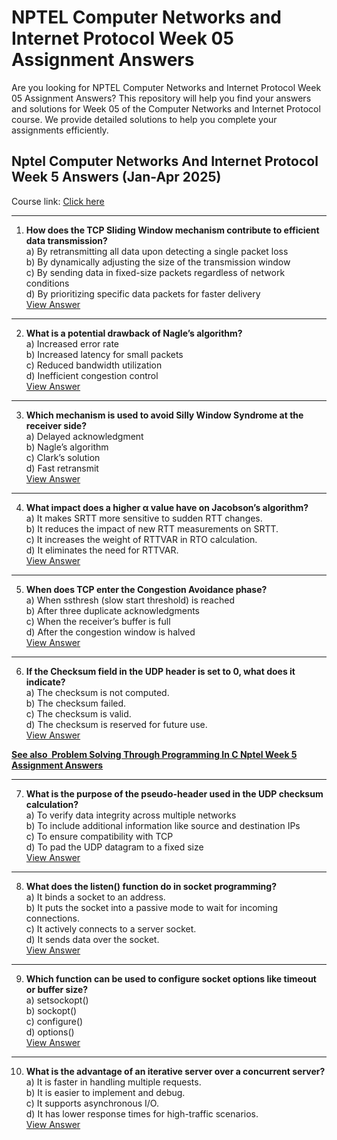 # NPTEL Computer Networks and Internet Protocol Week 05 Assignment Answers

Are you looking for NPTEL Computer Networks and Internet Protocol Week 05 Assignment Answers? This repository will help you find your answers and solutions for Week 05 of the Computer Networks and Internet Protocol course. We provide detailed solutions to help you complete your assignments efficiently.

## Nptel Computer Networks And Internet Protocol Week 5 Answers (Jan-Apr 2025)

Course link: [Click here](https://onlinecourses.nptel.ac.in/noc25_cs15/course)

***

1. **How does the TCP Sliding Window mechanism contribute to efficient data transmission?**\
   a) By retransmitting all data upon detecting a single packet loss\
   b) By dynamically adjusting the size of the transmission window\
   c) By sending data in fixed-size packets regardless of network conditions\
   d) By prioritizing specific data packets for faster delivery\
   [View Answer](https://my.progiez.com/courses/computer-networks-and-internet-protocol-nptel-answers/)

***

2. **What is a potential drawback of Nagle’s algorithm?**\
   a) Increased error rate\
   b) Increased latency for small packets\
   c) Reduced bandwidth utilization\
   d) Inefficient congestion control\
   [View Answer](https://my.progiez.com/courses/computer-networks-and-internet-protocol-nptel-answers/)

***

3. **Which mechanism is used to avoid Silly Window Syndrome at the receiver side?**\
   a) Delayed acknowledgment\
   b) Nagle’s algorithm\
   c) Clark’s solution\
   d) Fast retransmit\
   [View Answer](https://my.progiez.com/courses/computer-networks-and-internet-protocol-nptel-answers/)

***

4. **What impact does a higher α value have on Jacobson’s algorithm?**\
   a) It makes SRTT more sensitive to sudden RTT changes.\
   b) It reduces the impact of new RTT measurements on SRTT.\
   c) It increases the weight of RTTVAR in RTO calculation.\
   d) It eliminates the need for RTTVAR.\
   [View Answer](https://my.progiez.com/courses/computer-networks-and-internet-protocol-nptel-answers/)

***

5. **When does TCP enter the Congestion Avoidance phase?**\
   a) When ssthresh (slow start threshold) is reached\
   b) After three duplicate acknowledgments\
   c) When the receiver’s buffer is full\
   d) After the congestion window is halved\
   [View Answer](https://my.progiez.com/courses/computer-networks-and-internet-protocol-nptel-answers/)

***

6. **If the Checksum field in the UDP header is set to 0, what does it indicate?**\
   a) The checksum is not computed.\
   b) The checksum failed.\
   c) The checksum is valid.\
   d) The checksum is reserved for future use.\
   [View Answer](https://my.progiez.com/courses/computer-networks-and-internet-protocol-nptel-answers/)

[****See also**  **Problem Solving Through Programming In C Nptel Week 5 Assignment Answers****](https://progiez.com/problem-solving-through-programming-in-c-week-5-answers)

***

7. **What is the purpose of the pseudo-header used in the UDP checksum calculation?**\
   a) To verify data integrity across multiple networks\
   b) To include additional information like source and destination IPs\
   c) To ensure compatibility with TCP\
   d) To pad the UDP datagram to a fixed size\
   [View Answer](https://my.progiez.com/courses/computer-networks-and-internet-protocol-nptel-answers/)

***

8. **What does the listen() function do in socket programming?**\
   a) It binds a socket to an address.\
   b) It puts the socket into a passive mode to wait for incoming connections.\
   c) It actively connects to a server socket.\
   d) It sends data over the socket.\
   [View Answer](https://my.progiez.com/courses/computer-networks-and-internet-protocol-nptel-answers/)

***

9. **Which function can be used to configure socket options like timeout or buffer size?**\
   a) setsockopt()\
   b) sockopt()\
   c) configure()\
   d) options()\
   [View Answer](https://my.progiez.com/courses/computer-networks-and-internet-protocol-nptel-answers/)

***

10. **What is the advantage of an iterative server over a concurrent server?**\
    a) It is faster in handling multiple requests.\
    b) It is easier to implement and debug.\
    c) It supports asynchronous I/O.\
    d) It has lower response times for high-traffic scenarios.\
    [View Answer](https://my.progiez.com/courses/computer-networks-and-internet-protocol-nptel-answers/)
